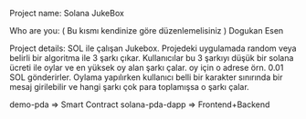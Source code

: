 Project name:
Solana JukeBox

Who are you: ( Bu kısmı kendinize göre düzenlemelisiniz )
Dogukan Esen

Project details:
SOL ile çalışan Jukebox. Projedeki uygulamada random veya belirli bir algoritma ile 3 şarkı çıkar. Kullanıcılar bu 3 şarkıyı düşük bir solana ücreti ile oylar ve en yüksek oy alan şarkı çalar. oy için o adrese örn. 0.01 SOL gönderirler. Oylama yapılırken kullanıcı belli bir karakter sınırında bir mesaj girilebilir ve hangi şarkı çok para toplamışsa o şarkı çalar.

demo-pda => Smart Contract
solana-pda-dapp => Frontend+Backend
